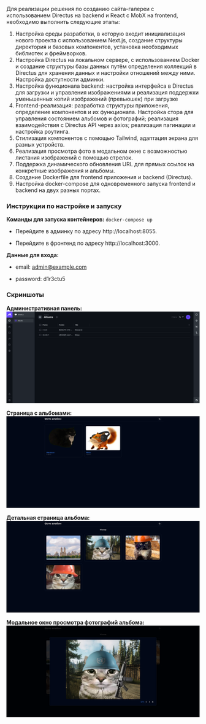 Для реализации решения по созданию сайта-галереи с использованием Directus на backend и React с MobX на frontend, необходимо выполнить следующие этапы:
1.	Настройка среды разработки, в которую входит инициализация нового проекта с использованием Next.js, создание структуры директория и базовых компонентов, установка необходимых библиотек и фреймворков.
2.	Настройка Directus на локальном сервере, с использованием Docker и создание структуры базы данных путём определения коллекций в Directus для хранения данных и настройки отношений между ними. Настройка доступности админки.
3.	Настройка функционала backend: настройка интерфейса в Directus для загрузки и управления изображениями и реализация поддержки уменьшенных копий изображений (превьюшек) при загрузке
4.	Frontend-реализация: разработка структуры приложения, определение компонентов и их функционала. Настройка стора для управления состоянием альбомов и фотографий; реализация взаимодействия с Directus API через axios; реализация пагинации и настройка роутинга.
5.	Стилизация компонентов с помощью Tailwind, адаптация экрана для разных устройств. 
6.	Реализация просмотра фото в модальном окне с возможностью листания изображений с помощью стрелок.
7.	Поддержка динамического обновления URL для прямых ссылок на конкретные изображения и альбомы.
8.	Создание Dockerfile для frontend приложения и backend (Directus).
9.	Настройка docker-compose для одновременного запуска frontend и backend на двух разных портах.

### Инструкции по настройке и запуску

**Команды для запуска контейнеров:**
``
docker-compose up
``

- Перейдите в админку по адресу http://localhost:8055.

- Перейдите в фронтенд по адресу http://localhost:3000.

**Данные для входа:**

- email: admin@example.com

- password: d1r3ctu5

### Скриншоты

**Административная панель:**
![Административная панель](/screenshot/1.png)

**Страница с альбомами:**
![Административная панель](/screenshot/2.png)

**Детальная страница альбома:**
![Административная панель](/screenshot/3.png)

**Модальное окно просмотра фотографий альбома:**
![Административная панель](/screenshot/4.png)
